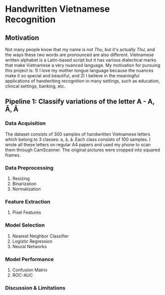 # Handwritten Vietnamese Recognition
## Motivation
Not many people know that my name is not *Thu*, but it's actually *Thư*, and the ways these two words are pronounced are also different. Vietnamese written alphabet is a Latin-based script but it has various dialectical marks that make Vietnamese a very nuanced language. My motivation for pursuing this project is: 1) I love my mother tongue language because the nuances make it so special and beautiful, and 2) I believe in the meaningful applications of handwriting recognition in many settings, such as education, clinical settings, banking, etc.
## Pipeline 1: Classify variations of the letter A - A, Ă, Â
### Data Acquisition
The dataset consists of 300 samples of handwritten Vietnamese letters which belong to 3 classes: a, ă, â. Each class consists of 100 samples. I wrote all these letters on regular A4 papers and used my phone to scan them through CamScanner. The original pictures were cropped into squared frames.
### Data Preprocessing
1. Resizing
2. Binarization
3. Normalization
### Feature Extraction
1. Pixel Features
### Model Selection
1. Nearest Neighbor Classifier
2. Logistic Regression
3. Neural Networks
### Model Performance
1. Confusion Matrix
2. ROC-AUC
### Discussion & Limitations

